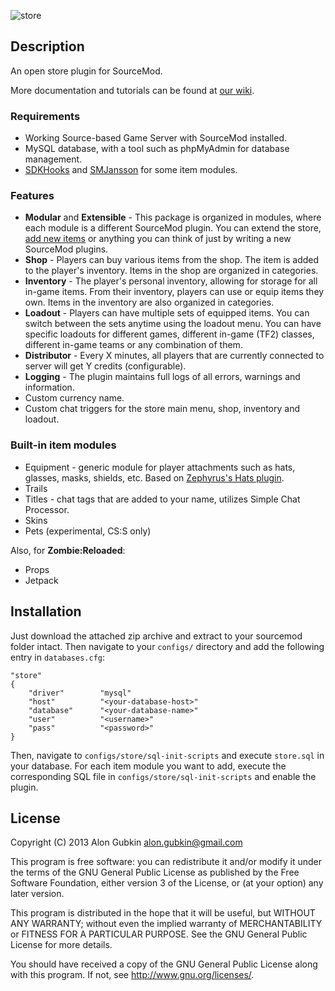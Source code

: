![store](https://dl.dropbox.com/u/16304603/store/store.png "store")

## Description
An open store plugin for SourceMod. 

More documentation and tutorials can be found at [our wiki](https://github.com/alongubkin/store/wiki).

### Requirements

* Working Source-based Game Server with SourceMod installed.
* MySQL database, with a tool such as phpMyAdmin for database management. 
* [SDKHooks](http://forums.alliedmods.net/showthread.php?t=106748) and [SMJansson](https://forums.alliedmods.net/showthread.php?t=184604) for some item modules.

### Features

* **Modular** and **Extensible** - This package is organized in modules, where each module is a different SourceMod plugin. You can extend the store, [add new items](https://github.com/alongubkin/store/wiki/Creating-items-for-Store) or anything you can think of just by writing a new SourceMod plugins.
* **Shop** - Players can buy various items from the shop. The item is added to the player's inventory. Items in the shop are organized in categories.
* **Inventory** - The player's personal inventory, allowing for storage for all in-game items. From their inventory, players can use or equip items they own. Items in the inventory are also organized in categories.
* **Loadout** - Players can have multiple sets of equipped items. You can switch between the sets anytime using the loadout menu. You can have specific loadouts for different games, different in-game (TF2) classes, different in-game teams or any combination of them.
* **Distributor** - Every X minutes, all players that are currently connected to server will get Y credits (configurable).
* **Logging** - The plugin maintains full logs of all errors, warnings and information.
* Custom currency name.
* Custom chat triggers for the store main menu, shop, inventory and loadout.

### Built-in item modules

* Equipment - generic module for player attachments such as hats, glasses, masks, shields, etc. Based on [Zephyrus's Hats plugin](http://forums.alliedmods.net/showthread.php?t=174714).
* Trails
* Titles - chat tags that are added to your name, utilizes Simple Chat Processor.
* Skins
* Pets (experimental, CS:S only)

Also, for **Zombie:Reloaded**:

* Props
* Jetpack

## Installation

Just download the attached zip archive and extract to your sourcemod folder intact. Then navigate to your `configs/` directory and add the following entry in `databases.cfg`:
    
    "store"
    {
        "driver"        "mysql"
        "host"          "<your-database-host>"
        "database"		"<your-database-name>"
        "user"		    "<username>"
        "pass"		    "<password>"
    }
    
Then, navigate to `configs/store/sql-init-scripts` and execute `store.sql` in your database. For each item module you want to add, execute the corresponding SQL file in `configs/store/sql-init-scripts` and enable the plugin.

## License

Copyright (C) 2013  Alon Gubkin <alon.gubkin@gmail.com>

This program is free software: you can redistribute it and/or modify
it under the terms of the GNU General Public License as published by
the Free Software Foundation, either version 3 of the License, or
(at your option) any later version.

This program is distributed in the hope that it will be useful,
but WITHOUT ANY WARRANTY; without even the implied warranty of
MERCHANTABILITY or FITNESS FOR A PARTICULAR PURPOSE.  See the
GNU General Public License for more details.

You should have received a copy of the GNU General Public License
along with this program.  If not, see <http://www.gnu.org/licenses/>.